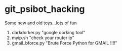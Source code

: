 # git_psibot_hacking
Some new and old toys...lots of fun

1. darkdorker.py "google dorking tool"
2. myip.sh "check your router ip"
3. gmail_bforce.py "Brute Force Python for GMAIL !!!!"
